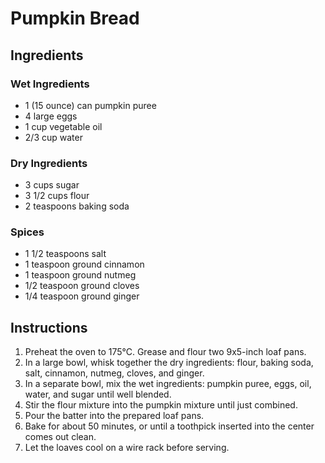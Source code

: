 # Pumpkin Bread

## Ingredients

### Wet Ingredients
- 1 (15 ounce) can pumpkin puree
- 4 large eggs
- 1 cup vegetable oil
- 2/3 cup water

### Dry Ingredients
- 3 cups sugar
- 3 1/2 cups flour
- 2 teaspoons baking soda

### Spices
- 1 1/2 teaspoons salt
- 1 teaspoon ground cinnamon
- 1 teaspoon ground nutmeg
- 1/2 teaspoon ground cloves
- 1/4 teaspoon ground ginger

## Instructions

1. Preheat the oven to 175°C. Grease and flour two 9x5-inch loaf pans.
2. In a large bowl, whisk together the dry ingredients: flour, baking soda, salt, cinnamon, nutmeg, cloves, and ginger.
3. In a separate bowl, mix the wet ingredients: pumpkin puree, eggs, oil, water, and sugar until well blended.
4. Stir the flour mixture into the pumpkin mixture until just combined.
5. Pour the batter into the prepared loaf pans.
6. Bake for about 50 minutes, or until a toothpick inserted into the center comes out clean.
7. Let the loaves cool on a wire rack before serving.
